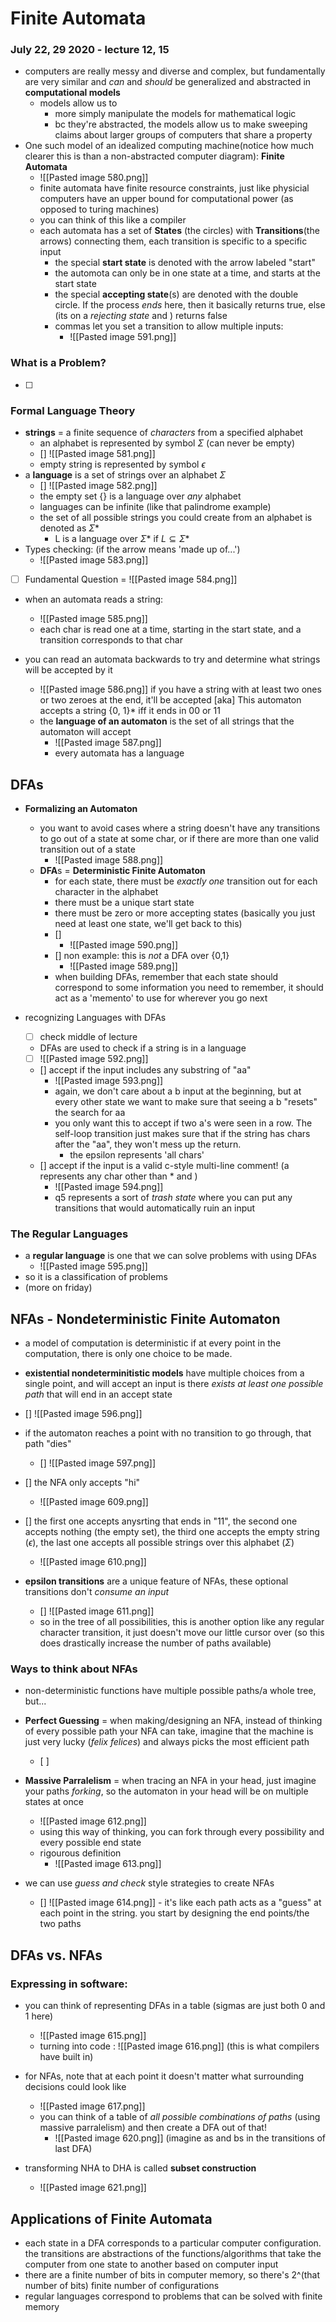 # Finite Automata
### July 22, 29 2020 - lecture 12, 15

- computers are really messy and diverse and complex, but fundamentally are very similar and *can* and *should* be generalized and abstracted in **computational models**
	- models allow us to
		- more simply manipulate the models for mathematical logic
		- bc they're abstracted, the models allow us to make sweeping claims about larger groups of computers that share a property
- One such model of an idealized computing machine(notice how much clearer this is than a non-abstracted computer diagram): **Finite Automata**	
	- ![[Pasted image 580.png]] 
	- finite automata have finite resource constraints, just like physicial computers have an upper bound for computational power (as opposed to turing machines)
	- you can think of this like a compiler
	- each automata has a set of **States** (the circles) with **Transitions**(the arrows) connecting them, each transition is specific to a specific input
		- the special **start state** is denoted with the arrow labeled "start"
		- the automota can only be in one state at a time, and starts at the start state
		- the special **accepting state**(s) are denoted with the double circle. If the process *ends* here, then it basically returns true, else (its on a *rejecting state* and ) returns false
		- commas let you set a transition to allow multiple inputs:
			- ![[Pasted image 591.png]]

### What is a Problem?
- [ ] 
### Formal Language Theory 
- **strings** = a finite sequence of *characters* from a specified alphabet
	- an alphabet is represented by symbol $\Sigma$ (can never be empty)
	- [] ![[Pasted image 581.png]]
	- empty string is represented by symbol $\epsilon$
- a **language** is a set of strings over an alphabet $\Sigma$
	- [] ![[Pasted image 582.png]]
	- the empty set {} is a language over *any* alphabet
	- languages can be infinite (like that palindrome example)
	- the set of all possible strings you could create from an alphabet is denoted as $\Sigma *$
		- L is a language over $\Sigma *$ if $L \subseteq \Sigma *$
- Types checking: (if the arrow means 'made up of...')
	- ![[Pasted image 583.png]]
- [ ] Fundamental Question = ![[Pasted image 584.png]]

- when an automata reads a string:
	- ![[Pasted image 585.png]]
	- each char is read one at a time, starting in the start state, and a transition corresponds to that char

- you can read an automata backwards to try and determine what strings will be accepted by it
	- ![[Pasted image 586.png]] if you have a string with at least two ones or two zeroes at the end, it'll be accepted [aka] This automaton accepts a string {0, 1}* iff it ends in 00 or 11
	- the **language of an automaton** is the set of all strings that the automaton will accept
		- ![[Pasted image 587.png]]
		- every automata has a language

## DFAs 
- **Formalizing an Automaton**
	- you want to avoid cases where a string doesn't have any transitions to go out of a state at some char, or if there are more than one valid transition out of a state
		- ![[Pasted image 588.png]]
	- **DFA**s = **Deterministic Finite Automaton**
		- for each state, there must be *exactly one* transition out for each character in the alphabet	 
		- there must be a unique start state
		- there must be zero or more accepting states (basically you just need at least one state, we'll get back to this)
		- [] 
			- ![[Pasted image 590.png]]
		- [] non example: this is *not* a DFA over {0,1}
			- ![[Pasted image 589.png]]
		- when building DFAs, remember that each state should correspond to some information you need to remember, it should act as a 'memento' to use for wherever you go next

- recognizing Languages with DFAs
	- [ ] check middle of lecture
	- DFAs are used to check if a string is in a language
	- [ ] ![[Pasted image 592.png]]
	- [] accept if the input includes any substring of "aa"
		- ![[Pasted image 593.png]]
		- again, we don't care about a b input at the beginning, but at every other state we want to make sure that seeing a b "resets" the search for aa
		- you only want this to accept if two a's were seen in a row. The self-loop transition just makes sure that if the string has chars after the "aa", they won't mess up the return. 
			- the epsilon represents 'all chars'
	- [] accept if the input is a valid c-style multi-line comment! (a represents any char other than * and \)
		- ![[Pasted image 594.png]]
		- q5 represents a sort of *trash state* where you can put any transitions that would automatically ruin an input

### The Regular Languages
- a **regular language** is one that we can solve problems with using DFAs
	- ![[Pasted image 595.png]]
- so it is a classification of problems
- (more on friday)

## NFAs - Nondeterministic Finite Automaton
- a model of computation is deterministic if at every point in the computation, there is only one choice to be made. 
- **existential nondeterminitistic models** have multiple choices from a single point, and will accept an input is there *exists at least one possible path* that will end in an accept state

- [] ![[Pasted image 596.png]]

- if the automaton reaches a point with no transition to go through, that path "dies"
	- [] ![[Pasted image 597.png]]
- [] the NFA only accepts "hi"
	- ![[Pasted image 609.png]]
- [] the first one accepts anysrting that ends in "11", the second one accepts nothing (the empty set), the third one accepts the empty string ($\epsilon$), the last one accepts all possible strings over this alphabet ($\Sigma$)
	- ![[Pasted image 610.png]]
- **epsilon transitions** are a unique feature of NFAs, these optional transitions don't *consume an input*
	- [] ![[Pasted image 611.png]]
	- so in the tree of all possibilities, this is another option like any regular character transition, it just doesn't move our little cursor over (so this does drastically increase the number of paths available) 
		
### Ways to think about NFAs
- non-deterministic functions have multiple possible paths/a whole tree, but...
- **Perfect Guessing** = when making/designing an NFA, instead of thinking of every possible path your NFA can take, imagine that the machine is just very lucky (*felix felices*) and always picks the most efficient path
	- [ ] 
- **Massive Parralelism** = when tracing an NFA in your head, just imagine your paths *forking*, so the automaton in your head will be on multiple states at once
	- ![[Pasted image 612.png]]
	- using this way of thinking, you can fork through every possibility and every possible end state
	- rigourous definition
		- ![[Pasted image 613.png]]

- we can use *guess and check* style strategies to create NFAs
	- [] ![[Pasted image 614.png]] - it's like each path acts as a "guess" at each point in the string. you start by designing the end points/the two paths

## DFAs vs. NFAs
### Expressing in software:
- you can think of representing DFAs in a table (sigmas are just both 0 and 1 here)
	- ![[Pasted image 615.png]]
	- turning into code : ![[Pasted image 616.png]] (this is what compilers have built in)
 - for NFAs, note that at each point it doesn't matter what surrounding decisions could look like
	 - ![[Pasted image 617.png]]
	 - you can think of a table of *all possible combinations of paths* (using massive parralelism) and then create a DFA out of that!
		 - ![[Pasted image 620.png]] (imagine as and bs in the transitions of last DFA)


- transforming NHA to DHA is called **subset construction**
	- ![[Pasted image 621.png]]



## Applications of Finite Automata
- each state in a DFA corresponds to a particular computer configuration. the transitions are abstractions of the functions/algorithms that take the computer from one state to another based on computer input
- there are a finite number of bits in computer memory, so there's 2^(that number of bits) finite number of configurations 
- regular languages correspond to problems that can be solved with finite memory


















